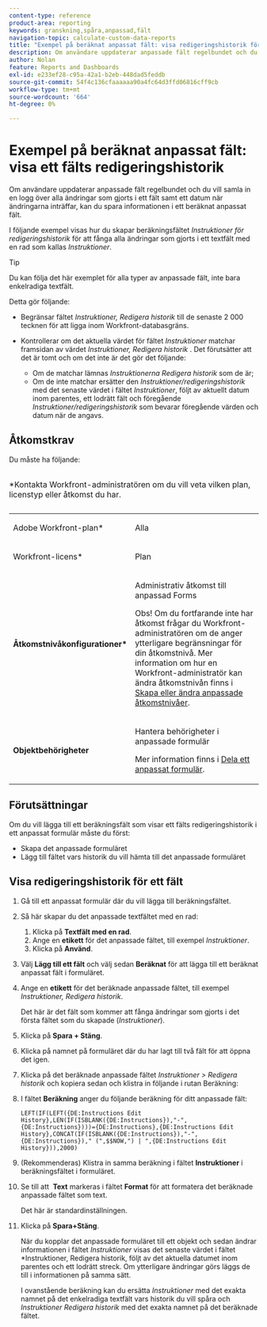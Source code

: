 ```yaml
---
content-type: reference
product-area: reporting
keywords: granskning,spåra,anpassad,fält
navigation-topic: calculate-custom-data-reports
title: "Exempel på beräknat anpassat fält: visa redigeringshistorik för ett fält"
description: Om användare uppdaterar anpassade fält regelbundet och du vill samla in en logg över alla ändringar som gjorts i ett fält samt ett datum när ändringarna inträffar, kan du spara informationen i ett beräknat anpassat fält.
author: Nolan
feature: Reports and Dashboards
exl-id: e233ef28-c95a-42a1-b2eb-448dad5feddb
source-git-commit: 54f4c136cfaaaaaa90a4fc64d3ffd06816cff9cb
workflow-type: tm+mt
source-wordcount: '664'
ht-degree: 0%

---
```


# Exempel på beräknat anpassat fält: visa ett fälts redigeringshistorik

Om användare uppdaterar anpassade fält regelbundet och du vill samla in en logg över alla ändringar som gjorts i ett fält samt ett datum när ändringarna inträffar, kan du spara informationen i ett beräknat anpassat fält.

I följande exempel visas hur du skapar beräkningsfältet *Instruktioner för redigeringshistorik* för att fånga alla ändringar som gjorts i ett textfält med en rad som kallas *Instruktioner*.

>[!TIP]
>
>Du kan följa det här exemplet för alla typer av anpassade fält, inte bara enkelradiga textfält.

Detta gör följande: 

* Begränsar fältet *Instruktioner, Redigera historik* till de senaste 2 000 tecknen för att ligga inom Workfront-databasgräns.
* Kontrollerar om det aktuella värdet för fältet *Instruktioner* matchar framsidan av värdet *Instruktioner, Redigera historik* . Det förutsätter att det är tomt och om det inte är det gör det följande: 

   * Om de matchar lämnas *Instruktionerna Redigera historik* som de är;
   * Om de inte matchar ersätter den *Instruktioner/redigeringshistorik* med det senaste värdet i fältet *Instruktioner*, följt av aktuellt datum inom parentes, ett lodrätt fält och föregående *Instruktioner/redigeringshistorik* som bevarar föregående värden och datum när de angavs.

## Åtkomstkrav

Du måste ha följande:

<table style="table-layout:auto"> 
 <caption style="text-align: left;"> 
  <p>*Kontakta Workfront-administratören om du vill veta vilken plan, licenstyp eller åtkomst du har.</p> 
 </caption> 
 <col> 
 </col> 
 <col> 
 </col> 
 <tbody> 
  <tr> 
   <td> <p>Adobe Workfront-plan*</p> </td> 
   <td>Alla</td> 
  </tr> 
  <tr> 
   <td> <p>Workfront-licens*</p> </td> 
   <td> <p>Plan </p> </td> 
  </tr> 
  <tr> 
   <td><strong>Åtkomstnivåkonfigurationer*</strong> </td> 
   <td> <p>Administrativ åtkomst till anpassad Forms</p> <p>Obs! Om du fortfarande inte har åtkomst frågar du Workfront-administratören om de anger ytterligare begränsningar för din åtkomstnivå. Mer information om hur en Workfront-administratör kan ändra åtkomstnivån finns i <a href="../../../administration-and-setup/add-users/configure-and-grant-access/create-modify-access-levels.md" class="MCXref xref">Skapa eller ändra anpassade åtkomstnivåer</a>.</p> </td> 
  </tr> 
  <tr> 
   <td> <p><strong>Objektbehörigheter</strong> </p> </td> 
   <td> <p>Hantera behörigheter i anpassade formulär </p> <p>Mer information finns i <a href="../../../administration-and-setup/customize-workfront/create-manage-custom-forms/share-access-to-a-custom-form.md" class="MCXref xref">Dela ett anpassat formulär</a>.<br></p> </td> 
  </tr> 
 </tbody> 
</table>

## Förutsättningar

Om du vill lägga till ett beräkningsfält som visar ett fälts redigeringshistorik i ett anpassat formulär måste du först:

* Skapa det anpassade formuläret
* Lägg till fältet vars historik du vill hämta till det anpassade formuläret

## Visa redigeringshistorik för ett fält

1. Gå till ett anpassat formulär där du vill lägga till beräkningsfältet.

1. Så här skapar du det anpassade textfältet med en rad:

   1. Klicka på **Textfält med en rad**.
   1. Ange en **etikett** för det anpassade fältet, till exempel *Instruktioner*.
   1. Klicka på **Använd**.

1. Välj **Lägg till ett fält** och välj sedan **Beräknat** för att lägga till ett beräknat anpassat fält i formuläret.
1. Ange en **etikett** för det beräknade anpassade fältet, till exempel *Instruktioner, Redigera historik*.

   Det här är det fält som kommer att fånga ändringar som gjorts i det första fältet som du skapade (*Instruktioner*).

1. Klicka på **Spara + Stäng**.
1. Klicka på namnet på formuläret där du har lagt till två fält för att öppna det igen.
1. Klicka på det beräknade anpassade fältet *Instruktioner > Redigera historik* och kopiera sedan och klistra in följande i rutan Beräkning:
1. I fältet **Beräkning** anger du följande beräkning för ditt anpassade fält:

   ```
   LEFT(IF(LEFT({DE:Instructions Edit History},LEN(IF(ISBLANK({DE:Instructions}),"-",{DE:Instructions})))={DE:Instructions},{DE:Instructions Edit History},CONCAT(IF(ISBLANK({DE:Instructions}),"-",{DE:Instructions})," (",$$NOW,") | ",{DE:Instructions Edit History})),2000)
   ```

1. (Rekommenderas) Klistra in samma beräkning i fältet **Instruktioner** i beräkningsfältet i formuläret.
1. Se till att  **Text** markeras i fältet **Format** för att formatera det beräknade anpassade fältet som text.

   Det här är standardinställningen.

1. Klicka på **Spara+Stäng**.

   När du kopplar det anpassade formuläret till ett objekt och sedan ändrar informationen i fältet *Instruktioner* visas det senaste värdet i fältet *Instruktioner, Redigera historik, följt av det aktuella datumet inom parentes och ett lodrätt streck. Om ytterligare ändringar görs läggs de till i informationen på samma sätt.

   I ovanstående beräkning kan du ersätta *Instruktioner* med det exakta namnet på det enkelradiga textfält vars historik du vill spåra och *Instruktioner Redigera historik* med det exakta namnet på det beräknade fältet.
